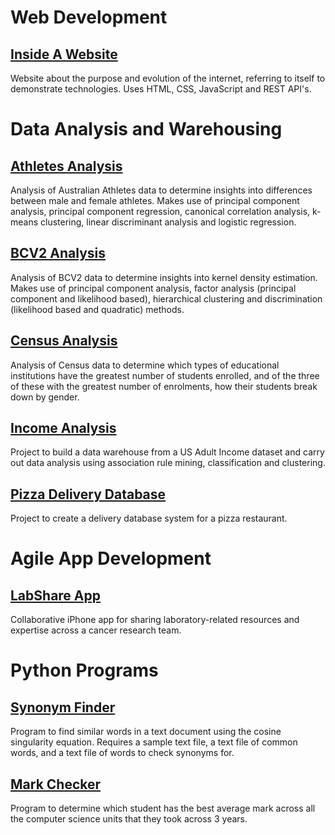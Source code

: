 # Web Development
## [Inside A Website](https://gregoryedmonds.github.io)
Website about the purpose and evolution of the internet, referring to itself to demonstrate technologies.
Uses HTML, CSS, JavaScript and REST API's.

# Data Analysis and Warehousing
## [Athletes Analysis](https://github.com/gregoryedmonds/AthletesAnalysis)
Analysis of Australian Athletes data to determine insights into differences between male and female athletes.
Makes use of principal component analysis, principal component regression, canonical correlation analysis, k-means clustering, linear discriminant analysis and logistic regression.

## [BCV2 Analysis](https://github.com/gregoryedmonds/BCV2Analysis)
Analysis of BCV2 data to determine insights into kernel density estimation.
Makes use of principal component analysis, factor analysis (principal component and likelihood based), hierarchical clustering and discrimination (likelihood based and quadratic) methods.

## [Census Analysis](https://github.com/gregoryedmonds/CensusAnalysis)
Analysis of Census data to determine which types of educational institutions have the greatest number of students enrolled, and of the three of these with the greatest number of enrolments, how their students break down by gender.

## [Income Analysis](https://github.com/gregoryedmonds/IncomeAnalysis)
Project to build a data warehouse from a US Adult Income dataset and carry out data analysis using association rule mining, classification and clustering.

## [Pizza Delivery Database](https://github.com/gregoryedmonds/PizzaDeliveryDatabase)
Project to create a delivery database system for a pizza restaurant.

# Agile App Development
## [LabShare App](https://github.com/gregoryedmonds/LabShare-App)
Collaborative iPhone app for sharing laboratory-related resources and expertise across a cancer research team.

# Python Programs
## [Synonym Finder](https://github.com/gregoryedmonds/SynonymFinder)
Program to find similar words in a text document using the cosine singularity equation.
Requires a sample text file, a text file of common words, and a text file of words to check synonyms for.

## [Mark Checker](https://github.com/gregoryedmonds/MarkChecker)
Program to determine which student has the best average mark across all the computer science units that they took across 3 years.
